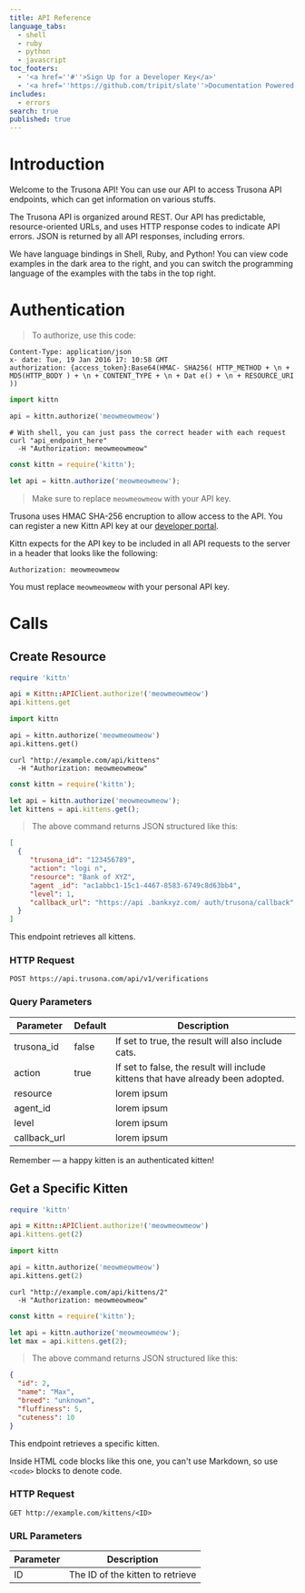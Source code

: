 ```yaml
---
title: API Reference
language_tabs:
  - shell
  - ruby
  - python
  - javascript
toc_footers:
  - '<a href=''#''>Sign Up for a Developer Key</a>'
  - '<a href=''https://github.com/tripit/slate''>Documentation Powered by Slate</a>'
includes:
  - errors
search: true
published: true
---
```


# Introduction

Welcome to the Trusona API! You can use our API to access Trusona API endpoints, which can get information on various stuffs.

The Trusona API is organized around REST. Our API has predictable, resource-oriented URLs, and uses HTTP response codes to indicate API errors. JSON is returned by all API responses, including errors.

We have language bindings in Shell, Ruby, and Python! You can view code examples in the dark area to the right, and you can switch the programming language of the examples with the tabs in the top right.

# Authentication

> To authorize, use this code:

```shell
Content-Type: application/json
x- date: Tue, 19 Jan 2016 17: 10:58 GMT
authorization: {access_token}:Base64(HMAC- SHA256( HTTP_METHOD + \n + MD5(HTTP_BODY ) + \n + CONTENT_TYPE + \n + Dat e() + \n + RESOURCE_URI ))
```

```python
import kittn

api = kittn.authorize('meowmeowmeow')
```

```shell
# With shell, you can just pass the correct header with each request
curl "api_endpoint_here"
  -H "Authorization: meowmeowmeow"
```

```javascript
const kittn = require('kittn');

let api = kittn.authorize('meowmeowmeow');
```

> Make sure to replace `meowmeowmeow` with your API key.

Trusona uses HMAC SHA-256 encruption to allow access to the API. You can register a new Kittn API key at our [developer portal](http://example.com/developers).

Kittn expects for the API key to be included in all API requests to the server in a header that looks like the following:

`Authorization: meowmeowmeow`

<aside class="notice">
You must replace <code>meowmeowmeow</code> with your personal API key.
</aside>

# Calls

## Create Resource

```ruby
require 'kittn'

api = Kittn::APIClient.authorize!('meowmeowmeow')
api.kittens.get
```

```python
import kittn

api = kittn.authorize('meowmeowmeow')
api.kittens.get()
```

```shell
curl "http://example.com/api/kittens"
  -H "Authorization: meowmeowmeow"
```

```javascript
const kittn = require('kittn');

let api = kittn.authorize('meowmeowmeow');
let kittens = api.kittens.get();
```

> The above command returns JSON structured like this:

```json
[
  {
     "trusona_id": "123456789",
     "action": "logi n",
     "resource": "Bank of XYZ",
     "agent _id": "ac1abbc1-15c1-4467-8583-6749c8d63bb4",
     "level": 1,
     "callback_url": "https://api .bankxyz.com/ auth/trusona/callback"
  }
]
```

This endpoint retrieves all kittens.

### HTTP Request

`POST https://api.trusona.com/api/v1/verifications`

### Query Parameters

Parameter | Default | Description
--------- | ------- | -----------
trusona_id | false | If set to true, the result will also include cats.
action | true | If set to false, the result will include kittens that have already been adopted.
resource | | lorem ipsum
agent_id | | lorem ipsum
level | | lorem ipsum
callback_url | | lorem ipsum

<aside class="success">
Remember — a happy kitten is an authenticated kitten!
</aside>

## Get a Specific Kitten

```ruby
require 'kittn'

api = Kittn::APIClient.authorize!('meowmeowmeow')
api.kittens.get(2)
```

```python
import kittn

api = kittn.authorize('meowmeowmeow')
api.kittens.get(2)
```

```shell
curl "http://example.com/api/kittens/2"
  -H "Authorization: meowmeowmeow"
```

```javascript
const kittn = require('kittn');

let api = kittn.authorize('meowmeowmeow');
let max = api.kittens.get(2);
```

> The above command returns JSON structured like this:

```json
{
  "id": 2,
  "name": "Max",
  "breed": "unknown",
  "fluffiness": 5,
  "cuteness": 10
}
```

This endpoint retrieves a specific kitten.

<aside class="warning">Inside HTML code blocks like this one, you can't use Markdown, so use <code>&lt;code&gt;</code> blocks to denote code.</aside>

### HTTP Request

`GET http://example.com/kittens/<ID>`

### URL Parameters

Parameter | Description
--------- | -----------
ID | The ID of the kitten to retrieve
 